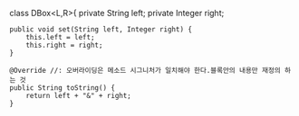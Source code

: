 class DBox<L,R>{
	private String left;
	private Integer right;
	
	public void set(String left, Integer right) {
		this.left = left;
		this.right = right;
	}

	@Override //: 오버라이딩은 메소드 시그니처가 일치해야 한다.블록안의 내용만 재정의 하는 것
	public String toString() {
		return left + "&" + right;
	}
